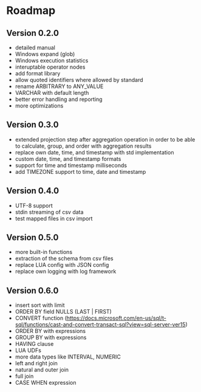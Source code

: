 
# Roadmap

## Version 0.2.0

* detailed manual
* Windows expand (glob)
* Windows execution statistics
* interuptable operator nodes
* add format library
* allow quoted identifiers where allowed by standard
* rename ARBITRARY to ANY_VALUE
* VARCHAR with default length
* better error handling and reporting
* more optimizations

## Version 0.3.0

* extended projection step after aggregation operation in order to be able to calculate, group, and order with aggregation results
* replace own date, time, and timestamp with std implementation
* custom date, time, and timestamp formats
* support for time and timestamp milliseconds
* add TIMEZONE support to time, date and timestamp

## Version 0.4.0

* UTF-8 support
* stdin streaming of csv data
* test mapped files in csv import

## Version 0.5.0

* more built-in functions
* extraction of the schema from csv files
* replace LUA config with JSON config
* replace own logging with log framework

## Version 0.6.0

* insert sort with limit
* ORDER BY field NULLS (LAST | FIRST) 
* CONVERT function (https://docs.microsoft.com/en-us/sql/t-sql/functions/cast-and-convert-transact-sql?view=sql-server-ver15)
* ORDER BY with expressions
* GROUP BY with expressions
* HAVING clause
* LUA UDFs
* more data types like INTERVAL, NUMERIC
* left and right join
* natural and outer join
* full join
* CASE WHEN expression

